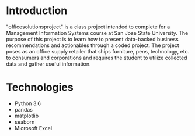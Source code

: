 # Introduction

"officesolutionsproject" is a class project intended to complete for a Management Information Systems course at San Jose State University. The purpose of this project is to learn how to present data-backed business recommendations and actionables through a coded project. The project poses as an office supply retailer that ships furniture, pens, technology, etc. to consumers and corporations and requires the student to utilize collected data and gather useful information.

# Technologies

* Python 3.6
* pandas
* matplotlib
* seaborn
* Microsoft Excel
